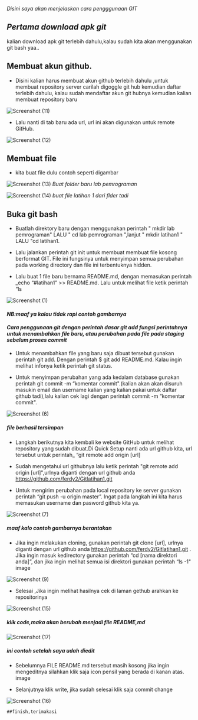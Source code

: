 *Disini saya akan menjelaskan cara pengggunaan GIT*

## *Pertama download apk git*

kalian download apk git terlebih dahulu,kalau sudah kita akan menggunakan git bash yaa..

## Membuat akun github.

- Disini kalian harus membuat akun github terlebih dahulu ,untuk membuat repository server carilah digoggle git hub kemudian daftar terlebih dahulu,
kalau sudah mendaftar akun git hubnya kemudian kalian membuat repository baru

![Screenshot (11)](https://user-images.githubusercontent.com/115714443/196077347-aa017877-f513-43c3-811d-6297595be26f.png)

- Lalu nanti di tab baru ada url, url ini akan digunakan untuk remote GitHub.

![Screenshot (12)](https://user-images.githubusercontent.com/115714443/196077659-0abbc672-a91c-4806-9c48-f74f0259bf77.png)

## Membuat file

- kita buat file dulu contoh seperti digambar

![Screenshot (13)](https://user-images.githubusercontent.com/115714443/196080310-8cb59fc2-2c5f-42ba-bd36-a35b77c9206b.png)
*Buat folder baru lab pemrograman*
 
![Screenshot (14)](https://user-images.githubusercontent.com/115714443/196080325-5d633bcc-f0a9-4f09-85f8-86b4c82d93d8.png)
*buat file latihan 1 dari flder tadi*

## Buka git bash

- Buatlah direktory baru dengan menggunakan perintah " mkdir lab pemrograman" LALU " cd lab pemrograman ",lanjut " mkdir latihan1 " LALU "cd latihan1.

- Lalu jalankan perintah git init untuk membuat membuat file kosong berformat GIT. File ini fungsinya untuk menyimpan semua perubahan pada working directory dan file     ini terbentuknya hidden.

- Lalu buat 1 file baru bernama README.md, dengan memasukan perintah _echo “#latihan1” >> README.md. Lalu untuk melihat file ketik perintah “ls

![Screenshot (1)](https://user-images.githubusercontent.com/115714443/196081283-f14c5a1e-c1c1-4c71-ab8d-5bb6de49ce61.png)
#### *NB:maaf ya kalau tidak rapi contoh gambarnya*
#### *Cara penggunaan git dengan perintah dasar git add fungsi perintahnya untuk menambahkan file baru, atau perubahan pada file pada staging sebelum proses commit*

- Untuk menambahkan file yang baru saja dibuat tersebut gunakan perintah git add. Dengan perintah $ git add README.md. Kalau ingin melihat infonya ketik perintah git status.

- Untuk menyimpan perubahan yang ada kedalam database gunakan perintah git commit -m “komentar commit".(kalian akan akan disuruh masukin email dan username kalian yang
  kalian pakai untuk daftar github tadi),lalu kalian cek lagi dengan perintah commit -m “komentar commit".

![Screenshot (6)](https://user-images.githubusercontent.com/115714443/196082795-2661effb-8820-44ce-bbe2-e2cd89fc948a.png)
  ##### *file berhasil tersimpan*
  
- Langkah berikutnya kita kembali ke website GitHub untuk melihat repository yang sudah dibuat.Di Quick Setup nanti ada url github kita, url tersebut untuk         perintah_ “git remote add origin [url] 
 
- Sudah mengetahui url githubnya lalu ketik perintah "git remote add origin [url]",urlnya diganti dengan url github anda https://github.com/ferdy2/Gitlatihan1.git

- Untuk mengirim perubahan pada local repository ke server gunakan perintah “git push -u origin master”. Ingat pada langkah ini kita harus memasukan username dan pasword github kita ya.

![Screenshot (7)](https://user-images.githubusercontent.com/115714443/196121644-a9691fe8-f88e-4678-8be3-0fe95b4100a6.png)
##### *maaf kalo contoh gambarnya berantakan*

- Jika ingin melakukan cloning, gunakan perintah git clone [url], urlnya diganti dengan url github anda https://github.com/ferdy2/Gitlatihan1.git . Jika ingin masuk kedirectory gunakan perintah “cd [nama direktori anda]”, dan jika ingin melihat semua isi direktori gunakan perintah “ls -1" image

![Screenshot (9)](https://user-images.githubusercontent.com/115714443/196126881-643a29d3-3b39-4591-8e77-996559e6da05.png)

- Selesai ,Jika ingin melihat hasilnya cek di laman gethub arahkan ke repositorinya

![Screenshot (15)](https://user-images.githubusercontent.com/115714443/196122774-9d5f09a5-ec81-4c46-b363-37af8e8e8534.png)
##### *klik code,maka akan berubah menjadi file README,md*

![Screenshot (17)](https://user-images.githubusercontent.com/115714443/196127683-e60ee6fc-5371-40e1-a50b-9f99bdd3a0ee.png)

##### *ini contoh setelah saya udah diedit*

- Sebelumnya FILE README.md tersebut masih kosong jika ingin mengeditnya silahkan klik saja icon pensil yang berada di kanan atas.
image

- Selanjutnya klik write, jika sudah selesai klik saja commit change

![Screenshot (16)](https://user-images.githubusercontent.com/115714443/196122988-de2c9a54-da66-4798-be2d-625843a834ac.png)

    ##finish,terimakasi 
